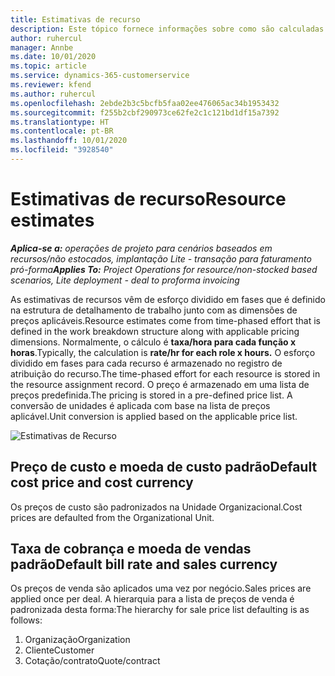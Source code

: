 ```yaml
---
title: Estimativas de recurso
description: Este tópico fornece informações sobre como são calculadas as estimativas de recursos no Project Operations.
author: ruhercul
manager: Annbe
ms.date: 10/01/2020
ms.topic: article
ms.service: dynamics-365-customerservice
ms.reviewer: kfend
ms.author: ruhercul
ms.openlocfilehash: 2ebde2b3c5bcfb5faa02ee476065ac34b1953432
ms.sourcegitcommit: f255b2cbf290973ce62fe2c1c121bd1df15a7392
ms.translationtype: HT
ms.contentlocale: pt-BR
ms.lasthandoff: 10/01/2020
ms.locfileid: "3928540"
---
```

# <a name="resource-estimates"></a><span data-ttu-id="8ef2d-103">Estimativas de recurso</span><span class="sxs-lookup"><span data-stu-id="8ef2d-103">Resource estimates</span></span>

<span data-ttu-id="8ef2d-104">_**Aplica-se a:** operações de projeto para cenários baseados em recursos/não estocados, implantação Lite - transação para faturamento pró-forma_</span><span class="sxs-lookup"><span data-stu-id="8ef2d-104">_**Applies To:** Project Operations for resource/non-stocked based scenarios, Lite deployment - deal to proforma invoicing_</span></span>

<span data-ttu-id="8ef2d-105">As estimativas de recursos vêm de esforço dividido em fases que é definido na estrutura de detalhamento de trabalho junto com as dimensões de preços aplicáveis.</span><span class="sxs-lookup"><span data-stu-id="8ef2d-105">Resource estimates come from time-phased effort that is defined in the work breakdown structure along with applicable pricing dimensions.</span></span> <span data-ttu-id="8ef2d-106">Normalmente, o cálculo é **taxa/hora para cada função x horas**.</span><span class="sxs-lookup"><span data-stu-id="8ef2d-106">Typically, the calculation is **rate/hr for each role x hours.**</span></span> <span data-ttu-id="8ef2d-107">O esforço dividido em fases para cada recurso é armazenado no registro de atribuição do recurso.</span><span class="sxs-lookup"><span data-stu-id="8ef2d-107">The time-phased effort for each resource is stored in the resource assignment record.</span></span> <span data-ttu-id="8ef2d-108">O preço é armazenado em uma lista de preços predefinida.</span><span class="sxs-lookup"><span data-stu-id="8ef2d-108">The pricing is stored in a pre-defined price list.</span></span> <span data-ttu-id="8ef2d-109">A conversão de unidades é aplicada com base na lista de preços aplicável.</span><span class="sxs-lookup"><span data-stu-id="8ef2d-109">Unit conversion is applied based on the applicable price list.</span></span>

![Estimativas de Recurso](./media/navigation12.png)

## <a name="default-cost-price-and-cost-currency"></a><span data-ttu-id="8ef2d-111">Preço de custo e moeda de custo padrão</span><span class="sxs-lookup"><span data-stu-id="8ef2d-111">Default cost price and cost currency</span></span>

<span data-ttu-id="8ef2d-112">Os preços de custo são padronizados na Unidade Organizacional.</span><span class="sxs-lookup"><span data-stu-id="8ef2d-112">Cost prices are defaulted from the Organizational Unit.</span></span>

## <a name="default-bill-rate-and-sales-currency"></a><span data-ttu-id="8ef2d-113">Taxa de cobrança e moeda de vendas padrão</span><span class="sxs-lookup"><span data-stu-id="8ef2d-113">Default bill rate and sales currency</span></span>

<span data-ttu-id="8ef2d-114">Os preços de venda são aplicados uma vez por negócio.</span><span class="sxs-lookup"><span data-stu-id="8ef2d-114">Sales prices are applied once per deal.</span></span> <span data-ttu-id="8ef2d-115">A hierarquia para a lista de preços de venda é padronizada desta forma:</span><span class="sxs-lookup"><span data-stu-id="8ef2d-115">The hierarchy for sale price list defaulting is as follows:</span></span>

1. <span data-ttu-id="8ef2d-116">Organização</span><span class="sxs-lookup"><span data-stu-id="8ef2d-116">Organization</span></span>
2. <span data-ttu-id="8ef2d-117">Cliente</span><span class="sxs-lookup"><span data-stu-id="8ef2d-117">Customer</span></span>
3. <span data-ttu-id="8ef2d-118">Cotação/contrato</span><span class="sxs-lookup"><span data-stu-id="8ef2d-118">Quote/contract</span></span>
